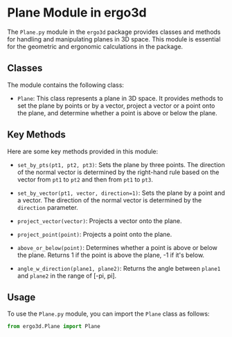 # Plane Module in ergo3d

The `Plane.py` module in the `ergo3d` package provides classes and methods for handling and manipulating planes in 3D space. This module is essential for the geometric and ergonomic calculations in the package.

## Classes

The module contains the following class:

- `Plane`: This class represents a plane in 3D space. It provides methods to set the plane by points or by a vector, project a vector or a point onto the plane, and determine whether a point is above or below the plane.

## Key Methods

Here are some key methods provided in this module:

- `set_by_pts(pt1, pt2, pt3)`: Sets the plane by three points. The direction of the normal vector is determined by the right-hand rule based on the vector from `pt1` to `pt2` and then from `pt1` to `pt3`.

- `set_by_vector(pt1, vector, direction=1)`: Sets the plane by a point and a vector. The direction of the normal vector is determined by the `direction` parameter.

- `project_vector(vector)`: Projects a vector onto the plane.

- `project_point(point)`: Projects a point onto the plane.

- `above_or_below(point)`: Determines whether a point is above or below the plane. Returns 1 if the point is above the plane, -1 if it's below.

- `angle_w_direction(plane1, plane2)`: Returns the angle between `plane1` and `plane2` in the range of [-pi, pi].

## Usage

To use the `Plane.py` module, you can import the `Plane` class as follows:

```python
from ergo3d.Plane import Plane